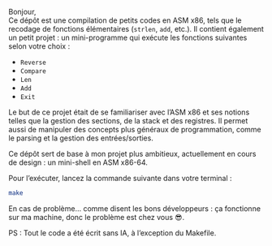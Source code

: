 Bonjour,  
Ce dépôt est une compilation de petits codes en ASM x86, tels que le recodage de fonctions élémentaires (`strlen`, `add`, etc.).
Il contient également un petit projet : un mini-programme qui exécute les fonctions suivantes selon votre choix :

* `Reverse`
* `Compare`
* `Len`
* `Add`
* `Exit`

Le but de ce projet était de se familiariser avec l’ASM x86 et ses notions telles que la gestion des sections, de la stack et des registres.
Il permet aussi de manipuler des concepts plus généraux de programmation, comme le parsing et la gestion des entrées/sorties.

Ce dépôt sert de base à mon projet plus ambitieux, actuellement en cours de design : un mini-shell en ASM x86-64.

Pour l’exécuter, lancez la commande suivante dans votre terminal :

```bash
make
```

En cas de problème… comme disent les bons développeurs : ça fonctionne sur ma machine, donc le problème est chez vous 😎.

PS : Tout le code a été écrit sans IA, à l’exception du Makefile.
